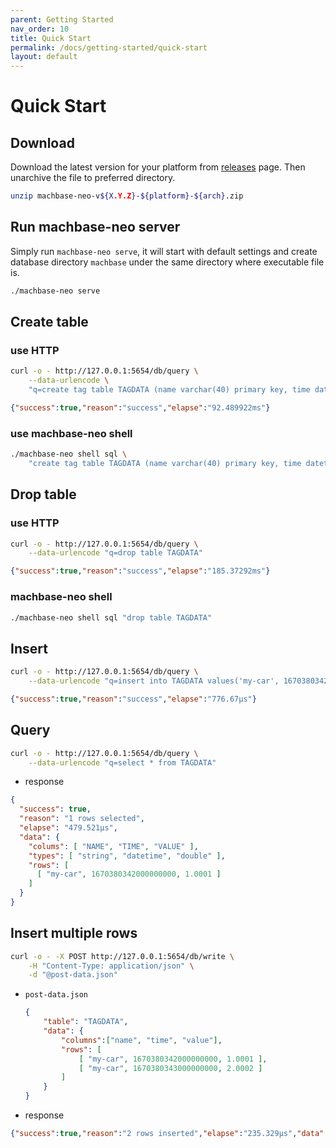 ```yaml
---
parent: Getting Started
nav_order: 10
title: Quick Start
permalink: /docs/getting-started/quick-start
layout: default
---
```


# Quick Start

## Download

Download the latest version for your platform from [releases](/machbase/releases) page.
Then unarchive the file to preferred directory.

```sh
unzip machbase-neo-v${X.Y.Z}-${platform}-${arch}.zip
```

## Run machbase-neo server

Simply run `machbase-neo serve`, it will start with default settings and create database directory `machbase` under the same directory where executable file is.

```sh 
./machbase-neo serve
```

## Create table

### use HTTP

```sh
curl -o - http://127.0.0.1:5654/db/query \
    --data-urlencode \
    "q=create tag table TAGDATA (name varchar(40) primary key, time datetime basetime, value double summarized)"
```

```json
{"success":true,"reason":"success","elapse":"92.489922ms"}
```

### use machbase-neo shell

```sh
./machbase-neo shell sql \
    "create tag table TAGDATA (name varchar(40) primary key, time datetime basetime, value double summarized)"
```

## Drop table

### use HTTP

```sh
curl -o - http://127.0.0.1:5654/db/query \
    --data-urlencode "q=drop table TAGDATA"
```

```json
{"success":true,"reason":"success","elapse":"185.37292ms"}
```

### machbase-neo shell

```sh
./machbase-neo shell sql "drop table TAGDATA"
```


## Insert

```sh
curl -o - http://127.0.0.1:5654/db/query \
    --data-urlencode "q=insert into TAGDATA values('my-car', 1670380342000000000, 1.0001)"
```

```json
{"success":true,"reason":"success","elapse":"776.67µs"}
```

## Query

```sh
curl -o - http://127.0.0.1:5654/db/query \
    --data-urlencode "q=select * from TAGDATA"
```

- response

```json
{
  "success": true,
  "reason": "1 rows selected",
  "elapse": "479.521µs",
  "data": {
    "colums": [ "NAME", "TIME", "VALUE" ],
    "types": [ "string", "datetime", "double" ],
    "rows": [
      [ "my-car", 1670380342000000000, 1.0001 ]
    ]
  }
}
```

## Insert multiple rows


```sh
curl -o - -X POST http://127.0.0.1:5654/db/write \
    -H "Content-Type: application/json" \
    -d "@post-data.json"
```

- `post-data.json`

    ```json
    {
        "table": "TAGDATA",
        "data": {
            "columns":["name", "time", "value"],
            "rows": [
                [ "my-car", 1670380342000000000, 1.0001 ],
                [ "my-car", 1670380343000000000, 2.0002 ]
            ]
        }
    }
    ```

- response

```json
{"success":true,"reason":"2 rows inserted","elapse":"235.329µs","data":{"affectedRows":2}}
```